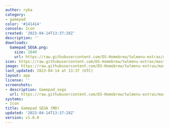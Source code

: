 ```yaml
---
author: ryba
category:
- gamepad
color: '#141414'
console: Icon
created: '2023-04-14T13:37:28Z'
description: ''
downloads:
  Gamepad_SEGA.png:
    size: 1040
    url: https://raw.githubusercontent.com/DS-Homebrew/twlmenu-extras/master/_nds/TWiLightMenu/icons/Gamepad_SEGA.png
icon: https://raw.githubusercontent.com/DS-Homebrew/twlmenu-extras/master/_nds/TWiLightMenu/icons/Gamepad_SEGA.png
image: https://raw.githubusercontent.com/DS-Homebrew/twlmenu-extras/master/_nds/TWiLightMenu/icons/Gamepad_SEGA.png
last_updated: 2023-04-14 at 13:37 (UTC)
layout: app
license: ''
screenshots:
- description: Gamepad_sega
  url: https://raw.githubusercontent.com/DS-Homebrew/twlmenu-extras/master/_nds/TWiLightMenu/icons/Gamepad_SEGA.png
systems:
- Icon
title: Gamepad SEGA (MD)
updated: '2023-04-14T13:37:28Z'
version: v1.0.0
---
```

